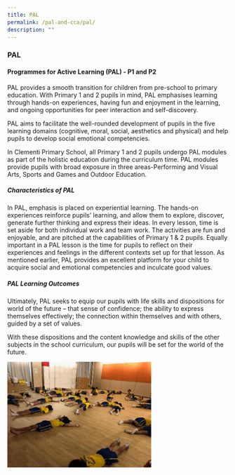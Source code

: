 ```yaml
---
title: PAL
permalink: /pal-and-cca/pal/
description: ""
---
```

### PAL

#### Programmes for Active Learning (PAL) - P1 and P2

PAL provides a smooth transition for children from pre-school to primary education. With Primary 1 and 2 pupils in mind, PAL emphasises learning through hands-on experiences, having fun and enjoyment in the learning, and ongoing opportunities for peer interaction and self-discovery.

PAL aims to facilitate the well-rounded development of pupils in the five learning domains (cognitive, moral, social, aesthetics and physical) and help pupils to develop social emotional competencies.

In Clementi Primary School, all Primary 1 and 2 pupils undergo PAL modules as part of the holistic education during the curriculum time. PAL modules provide pupils with broad exposure in three areas-Performing and Visual Arts, Sports and Games and Outdoor Education.

##### Characteristics of PAL
In PAL, emphasis is placed on experiential learning. The hands-on experiences reinforce pupils’ learning, and allow them to explore, discover, generate further thinking and express their ideas. In every lesson, time is set aside for both individual work and team work. The activities are fun and enjoyable, and are pitched at the capabilities of Primary 1 & 2 pupils. Equally important in a PAL lesson is the time for pupils to reflect on their experiences and feelings in the different contexts set up for that lesson. As mentioned earlier, PAL provides an excellent platform for your child to acquire social and emotional competencies and inculcate good values.

##### PAL Learning Outcomes
Ultimately, PAL seeks to equip our pupils with life skills and dispositions for world of the future – that sense of confidence; the ability to express themselves effectively; the connection within themselves and with others, guided by a set of values.

With these dispositions and the content knowledge and skills of the other subjects in the school curriculum, our pupils will be set for the world of the future.

<img src="/images/PAL.gif" 
     style="width:65%">